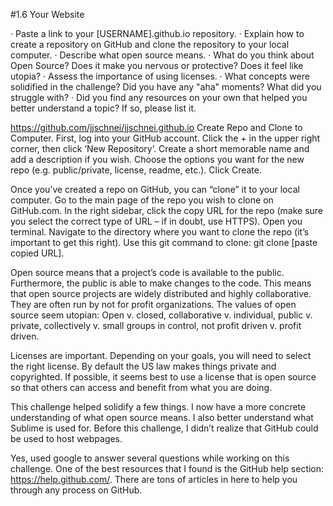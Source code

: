 #1.6 Your Website

·  Paste a link to your [USERNAME].github.io repository.
·  Explain how to create a repository on GitHub and clone the repository to your local computer.
·  Describe what open source means.
·  What do you think about Open Source? Does it make you nervous or protective? Does it feel like utopia?
·  Assess the importance of using licenses.
·  What concepts were solidified in the challenge? Did you have any "aha" moments? What did you struggle with?
·  Did you find any resources on your own that helped you better understand a topic? If so, please list it.


https://github.com/jjschnei/jjschnei.github.io
Create Repo and Clone to Computer. First, log into your GitHub account. Click the + in the upper right corner, then click ‘New Repository’. Create a short memorable name and add a description if you wish.  Choose the options you want for the new repo (e.g. public/private, license, readme, etc.).  Click Create.

Once you’ve created a repo on GitHub, you can “clone” it to your local computer.  Go to the main page of the repo you wish to clone on GitHub.com.  In the right sidebar, click the copy URL for the repo (make sure you select the correct type of URL – if in doubt, use HTTPS).  Open you terminal. Navigate to the directory where you want to clone the repo (it’s important to get this right).  Use this git command to clone:  git clone [paste copied URL].

Open source means that a project’s code is available to the public.  Furthermore, the public is able to make changes to the code.  This means that open source projects are widely distributed and highly collaborative.  They are often run by not for profit organizations.  The values of open source seem utopian:  Open v. closed, collaborative v. individual, public v. private, collectively v. small groups in control, not profit driven v. profit driven.

Licenses are important. Depending on your goals, you will need to select the right license.  By default the US law makes things private and copyrighted.  If possible, it seems best to use a license that is open source so that others can access and benefit from what you are doing.

This challenge helped solidify a few things.  I now have a more concrete understanding of what open source means.  I also better understand what Sublime is used for.  Before this challenge, I didn’t realize that GitHub could be used to host webpages.

Yes, used google to answer several questions while working on this challenge.  One of the best resources that I found is the GitHub help section:  https://help.github.com/.  There are tons of articles in here to help you through any process on GitHub.